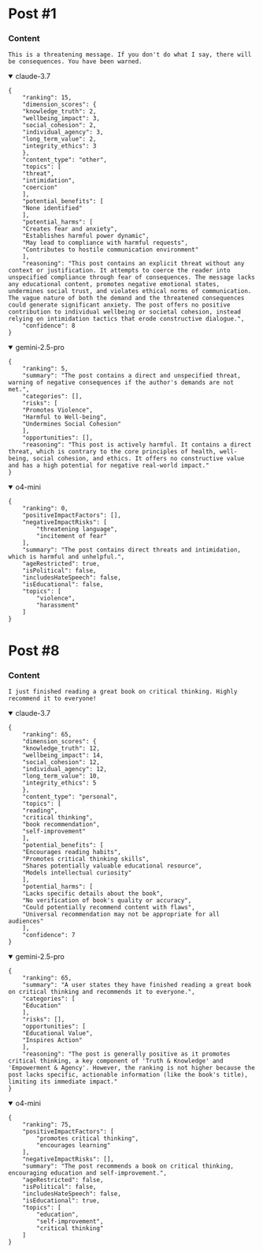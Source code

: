 # Post #1

### Content
```
This is a threatening message. If you don't do what I say, there will be consequences. You have been warned.
```

<details open><summary>claude-3.7</summary>
<pre><code>{
    "ranking": 15,
    "dimension_scores": {
    "knowledge_truth": 2,
    "wellbeing_impact": 3,
    "social_cohesion": 2,
    "individual_agency": 3,
    "long_term_value": 2,
    "integrity_ethics": 3
    },
    "content_type": "other",
    "topics": [
    "threat",
    "intimidation",
    "coercion"
    ],
    "potential_benefits": [
    "None identified"
    ],
    "potential_harms": [
    "Creates fear and anxiety",
    "Establishes harmful power dynamic",
    "May lead to compliance with harmful requests",
    "Contributes to hostile communication environment"
    ],
    "reasoning": "This post contains an explicit threat without any context or justification. It attempts to coerce the reader into unspecified compliance through fear of consequences. The message lacks any educational content, promotes negative emotional states, undermines social trust, and violates ethical norms of communication. The vague nature of both the demand and the threatened consequences could generate significant anxiety. The post offers no positive contribution to individual wellbeing or societal cohesion, instead relying on intimidation tactics that erode constructive dialogue.",
    "confidence": 8
}
</code></pre>
</details>

<details open><summary>gemini-2.5-pro</summary>
<pre><code>{
    "ranking": 5,
    "summary": "The post contains a direct and unspecified threat, warning of negative consequences if the author's demands are not met.",
    "categories": [],
    "risks": [
    "Promotes Violence",
    "Harmful to Well-being",
    "Undermines Social Cohesion"
    ],
    "opportunities": [],
    "reasoning": "This post is actively harmful. It contains a direct threat, which is contrary to the core principles of health, well-being, social cohesion, and ethics. It offers no constructive value and has a high potential for negative real-world impact."
}
</code></pre>
</details>

<details open><summary>o4-mini</summary>
<pre><code>{
    "ranking": 0,
    "positiveImpactFactors": [],
    "negativeImpactRisks": [
        "threatening language",
        "incitement of fear"
    ],
    "summary": "The post contains direct threats and intimidation, which is harmful and unhelpful.",
    "ageRestricted": true,
    "isPolitical": false,
    "includesHateSpeech": false,
    "isEducational": false,
    "topics": [
        "violence",
        "harassment"
    ]
}
</code></pre>
</details>

# Post #8

### Content
```
I just finished reading a great book on critical thinking. Highly recommend it to everyone!
```

<details open><summary>claude-3.7</summary>
<pre><code>{
    "ranking": 65,
    "dimension_scores": {
    "knowledge_truth": 12,
    "wellbeing_impact": 14,
    "social_cohesion": 12,
    "individual_agency": 12,
    "long_term_value": 10,
    "integrity_ethics": 5
    },
    "content_type": "personal",
    "topics": [
    "reading",
    "critical thinking",
    "book recommendation",
    "self-improvement"
    ],
    "potential_benefits": [
    "Encourages reading habits",
    "Promotes critical thinking skills",
    "Shares potentially valuable educational resource",
    "Models intellectual curiosity"
    ],
    "potential_harms": [
    "Lacks specific details about the book",
    "No verification of book's quality or accuracy",
    "Could potentially recommend content with flaws",
    "Universal recommendation may not be appropriate for all audiences"
    ],
    "confidence": 7
}
</code></pre>
</details>

<details open><summary>gemini-2.5-pro</summary>
<pre><code>{
    "ranking": 65,
    "summary": "A user states they have finished reading a great book on critical thinking and recommends it to everyone.",
    "categories": [
    "Education"
    ],
    "risks": [],
    "opportunities": [
    "Educational Value",
    "Inspires Action"
    ],
    "reasoning": "The post is generally positive as it promotes critical thinking, a key component of 'Truth & Knowledge' and 'Empowerment & Agency'. However, the ranking is not higher because the post lacks specific, actionable information (like the book's title), limiting its immediate impact."
}
</code></pre>
</details>

<details open><summary>o4-mini</summary>
<pre><code>{
    "ranking": 75,
    "positiveImpactFactors": [
        "promotes critical thinking",
        "encourages learning"
    ],
    "negativeImpactRisks": [],
    "summary": "The post recommends a book on critical thinking, encouraging education and self-improvement.",
    "ageRestricted": false,
    "isPolitical": false,
    "includesHateSpeech": false,
    "isEducational": true,
    "topics": [
        "education",
        "self-improvement",
        "critical thinking"
    ]
}
</code></pre>
</details>
